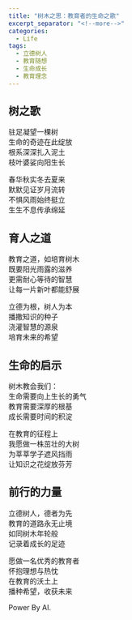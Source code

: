 ```yaml
---
title: "树木之思：教育者的生命之歌"
excerpt_separator: "<!--more-->"
categories:
  - Life
tags:
  - 立德树人
  - 教育随想
  - 生命成长
  - 教育理念
---
```


## 树之歌

驻足凝望一棵树  
生命的奇迹在此绽放  
根系深深扎入泥土  
枝叶婆娑向阳生长  

春华秋实冬去夏来  
默默见证岁月流转  
不惧风雨始终挺立  
生生不息传承绵延  

<!--more-->

## 育人之道

教育之道，如培育树木  
既要阳光雨露的滋养  
更需耐心等待的智慧  
让每一片新叶都能舒展  

立德为根，树人为本  
播撒知识的种子  
浇灌智慧的源泉  
培育未来的希望  

## 生命的启示

树木教会我们：  
生命需要向上生长的勇气  
教育需要深厚的根基  
成长需要时间的积淀  

在教育的征程上  
我愿做一株茁壮的大树  
为莘莘学子遮风挡雨  
让知识之花绽放芬芳  

## 前行的力量

立德树人，德者为先  
教育的道路永无止境  
如同树木年轮般  
记录着成长的足迹  

愿做一名优秀的教育者  
怀抱理想与热忱  
在教育的沃土上  
播种希望，收获未来

Power By AI.